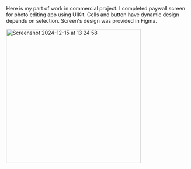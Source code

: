 Here is my part of work in commercial project. I completed paywall screen for photo editing app using UIKit. 
Cells and button have dynamic design depends on selection. Screen's design was provided in Figma.

<img width="368" alt="Screenshot 2024-12-15 at 13 24 58" src="https://github.com/user-attachments/assets/5da3ac18-bbe4-4c40-8d7b-79f474c72d74" />
